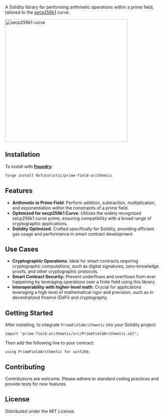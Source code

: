A Solidity library for performing arithmetic operations within a prime field, tailored to the [secp256k1](https://en.bitcoin.it/wiki/Secp256k1) curve.

<img src="secp256k1.png" alt="secp256k1 curve" width="400"/>

## Installation

To install with [**Foundry**](https://github.com/gakonst/foundry):

```sh
forge install 0xfuturistic/prime-field-arithmetic
```

## Features
- **Arithmetic in Prime Field**: Perform addition, subtraction, multiplication, and exponentiation within the constraints of a prime field.
- **Optimized for secp256k1 Curve**: Utilizes the widely recognized secp256k1 curve prime, ensuring compatibility with a broad range of cryptographic applications.
- **Solidity Optimized**: Crafted specifically for Solidity, providing efficient gas usage and performance in smart contract development.

## Use Cases
- **Cryptographic Operations**: Ideal for smart contracts requiring cryptographic computations, such as digital signatures, zero-knowledge proofs, and other cryptographic protocols.
- **Smart Contract Security:** Prevent underflows and overflows from ever happening by leveraging operations over a finite field using this library.
- **Interoperability with higher-level math**: Crucial for applications leveraging a high level of mathematical rigor and precision, such as in decentralized finance (DeFi) and cryptography.

## Getting Started
After installing, to integrate `PrimeFieldArithmetic` into your Solidity project:

```
import "prime-field-arithmetic/src/PrimeFieldArithmetic.sol";
```

Then add the following line to your contract:

```
using PrimeFieldArithmetic for uint256;
```

## Contributing
Contributions are welcome. Please adhere to standard coding practices and provide tests for new features.

## License
Distributed under the MIT License.
